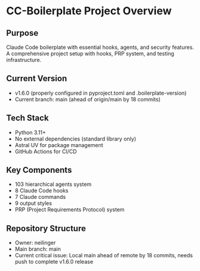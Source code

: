 # CC-Boilerplate Project Overview

## Purpose
Claude Code boilerplate with essential hooks, agents, and security features. A comprehensive project setup with hooks, PRP system, and testing infrastructure.

## Current Version
- v1.6.0 (properly configured in pyproject.toml and .boilerplate-version)
- Current branch: main (ahead of origin/main by 18 commits)

## Tech Stack
- Python 3.11+
- No external dependencies (standard library only)
- Astral UV for package management
- GitHub Actions for CI/CD

## Key Components
- 103 hierarchical agents system
- 8 Claude Code hooks
- 7 Claude commands
- 9 output styles
- PRP (Project Requirements Protocol) system

## Repository Structure
- Owner: neilinger
- Main branch: main
- Current critical issue: Local main ahead of remote by 18 commits, needs push to complete v1.6.0 release